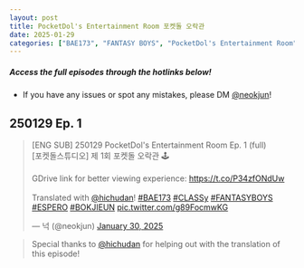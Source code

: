```yaml
---
layout: post
title: PocketDol's Entertainment Room 포켓돌 오락관
date: 2025-01-29
categories: ["BAE173", "FANTASY BOYS", "PocketDol's Entertainment Room", "Eng Sub"]
---
```


##### Access the full episodes through the hotlinks below!

- If you have any issues or spot any mistakes, please DM [@neokjun](https://x.com/neokjun)!

## 250129 Ep. 1
<blockquote class="twitter-tweet"><p lang="ko" dir="ltr">[ENG SUB] 250129 PocketDol&#39;s Entertainment Room Ep. 1 (full)<br>[포켓돌스튜디오] 제 1회 포켓돌 오락관 🕹<br><br>GDrive link for better viewing experience: <a href="https://t.co/P34zfONdUw">https://t.co/P34zfONdUw</a><br><br>Translated with <a href="https://twitter.com/hichudan?ref_src=twsrc%5Etfw">@hichudan</a>! <a href="https://twitter.com/hashtag/BAE173?src=hash&amp;ref_src=twsrc%5Etfw">#BAE173</a> <a href="https://twitter.com/hashtag/CLASSy?src=hash&amp;ref_src=twsrc%5Etfw">#CLASSy</a> <a href="https://twitter.com/hashtag/FANTASYBOYS?src=hash&amp;ref_src=twsrc%5Etfw">#FANTASYBOYS</a> <a href="https://twitter.com/hashtag/ESPERO?src=hash&amp;ref_src=twsrc%5Etfw">#ESPERO</a> <a href="https://twitter.com/hashtag/BOKJIEUN?src=hash&amp;ref_src=twsrc%5Etfw">#BOKJIEUN</a> <a href="https://t.co/g89FocmwKG">pic.twitter.com/g89FocmwKG</a></p>&mdash; 넉 (@neokjun) <a href="https://twitter.com/neokjun/status/1884812466150097151?ref_src=twsrc%5Etfw">January 30, 2025</a></blockquote> <script async src="https://platform.twitter.com/widgets.js" charset="utf-8"></script>

> Special thanks to [@hichudan](https://x.com/hichudan) for helping out with the translation of this episode!
